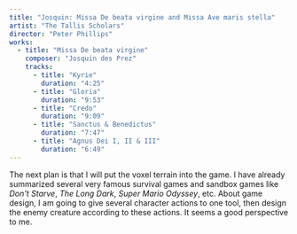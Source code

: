 ```yaml
---
title: "Josquin: Missa De beata virgine and Missa Ave maris stella"
artist: "The Tallis Scholars"
director: "Peter Phillips"
works:
  - title: "Missa De beata virgine"
    composer: "Josquin des Prez"
    tracks:
      - title: "Kyrie"
        duration: "4:25"
      - title: "Gloria"
        duration: "9:53"
      - title: "Credo"
        duration: "9:09"
      - title: "Sanctus & Benedictus"
        duration: "7:47"
      - title: "Agnus Dei I, II & III"
        duration: "6:49"
---
```


The next plan is that I will put the voxel terrain into the game. I have already summarized several very famous survival games and sandbox games like *Don't Starve*, *The Long Dark*, *Super Mario Odyssey*, etc. About game design, I am going to give several character actions to one tool, then design the enemy creature according to these actions. It seems a good perspective to me.

